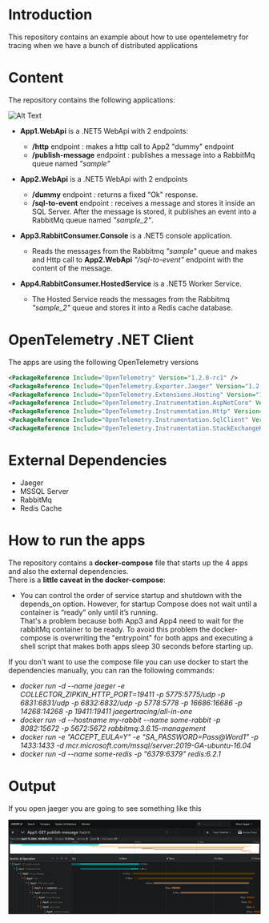 # Introduction
This repository contains an example about how to use opentelemetry for tracing when we have a bunch of distributed applications

# Content

The repository contains the following applications:

![Alt Text](https://github.com/karlospn/opentelemetry-tracing-demo/blob/master/docs/components-diagram.png)


- **App1.WebApi** is a .NET5 WebApi with 2 endpoints:
    - **/http** endpoint : makes a http call to App2 "dummy" endpoint
    - **/publish-message** endpoint : publishes a message into a RabbitMq queue named _"sample"_
    
- **App2.WebApi** is a .NET5 WebApi with 2 endpoints
    - **/dummy** endpoint : returns a fixed "Ok" response.
    - **/sql-to-event** endpoint : receives a message and stores it inside an SQL Server. After the message is stored, it publishes an event into a RabbitMq queue named _"sample_2"_.

- **App3.RabbitConsumer.Console** is a .NET5 console application. 
  - Reads the messages from the Rabbitmq _"sample"_ queue and makes and Http call to **App2.WebApi** _"/sql-to-event"_ endpoint with the content of the message.

- **App4.RabbitConsumer.HostedService** is a .NET5 Worker Service.
  - The Hosted Service reads the messages from the Rabbitmq _"sample_2"_ queue and stores it into a Redis cache database.


# OpenTelemetry .NET Client

The apps are using the following OpenTelemetry versions

```xml
<PackageReference Include="OpenTelemetry" Version="1.2.0-rc1" />
<PackageReference Include="OpenTelemetry.Exporter.Jaeger" Version="1.2.0-rc1" />
<PackageReference Include="OpenTelemetry.Extensions.Hosting" Version="1.0.0-rc8" />
<PackageReference Include="OpenTelemetry.Instrumentation.AspNetCore" Version="1.0.0-rc8" />
<PackageReference Include="OpenTelemetry.Instrumentation.Http" Version="1.0.0-rc8" />
<PackageReference Include="OpenTelemetry.Instrumentation.SqlClient" Version="1.0.0-rc8" />
<PackageReference Include="OpenTelemetry.Instrumentation.StackExchangeRedis" Version="1.0.0-rc8" />
```

# External Dependencies

- Jaeger 
- MSSQL Server
- RabbitMq
- Redis Cache


# How to run the apps

The repository contains  a **docker-compose** file that starts up the 4 apps and also the external dependencies.   
There is a **little caveat in the docker-compose**: 
- You can control the order of service startup and shutdown with the depends_on option. However, for startup Compose does not wait until a container is “ready” only until it’s running.    
That's a problem because both App3 and App4 need to wait for the rabbitMq container to be ready. To avoid this problem the docker-compose is overwriting the "entrypoint" for both apps and executing a shell script that makes both apps sleep 30 seconds before starting up.


If you don't want to use the compose file you can use docker to start the dependencies manually, you can ran the following commands:

- _docker run -d --name jaeger -e COLLECTOR_ZIPKIN_HTTP_PORT=19411 -p 5775:5775/udp -p 6831:6831/udp  -p 6832:6832/udp  -p 5778:5778   -p 16686:16686  -p 14268:14268  -p 19411:19411   jaegertracing/all-in-one_
- _docker run -d --hostname my-rabbit --name some-rabbit -p 8082:15672 -p 5672:5672 rabbitmq:3.6.15-management_
- _docker run -e "ACCEPT_EULA=Y" -e "SA_PASSWORD=Pass@Word1" -p 1433:1433 -d mcr.microsoft.com/mssql/server:2019-GA-ubuntu-16.04_
- _docker run -d --name some-redis -p "6379:6379" redis:6.2.1_


# Output

If you open jaeger you are going to see something like this

![Alt Text](https://github.com/karlospn/opentelemetry-tracing-demo/blob/master/docs/jaeger.png)
